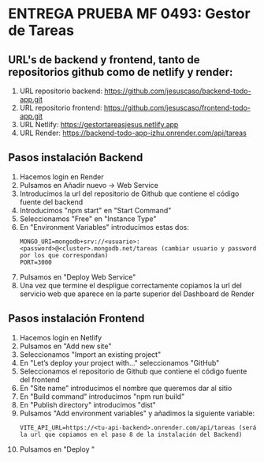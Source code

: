 # ENTREGA PRUEBA MF 0493: Gestor de Tareas

## URL's de backend y frontend, tanto de repositorios github como de netlify y render:
1. URL repositorio backend:
   https://github.com/jesuscaso/backend-todo-app.git
2. URL repositorio frontend:
   https://github.com/jesuscaso/frontend-todo-app.git
3. URL Netlify:
   https://gestortareasjesus.netlify.app
4. URL Render:
   https://backend-todo-app-izhu.onrender.com/api/tareas

## Pasos instalación Backend
1. Hacemos login en Render
2. Pulsamos en Añadir nuevo -> Web Service
3. Introducimos la url del repositorio de Github que contiene el código fuente del backend
4. Introducimos "npm start" en "Start Command"
5. Seleccionamos "Free" en "Instance Type"
6. En "Environment Variables" introducimos estas dos: 
   ```
   MONGO_URI=mongodb+srv://<usuario>:<password>@<cluster>.mongodb.net/tareas (cambiar usuario y password por los que correspondan)
   PORT=3000
   ```
7. Pulsamos en "Deploy Web Service"
8. Una vez que termine el despligue correctamente copiamos la url del servicio web que aparece en la parte superior del Dashboard de Render

## Pasos instalación Frontend
1. Hacemos login en Netlify
2. Pulsamos en "Add new site"
3. Seleccionamos "Import an existing project"
4. En "Let’s deploy your project with…" seleccionamos "GitHub"
5. Seleccionamos el repositorio de Github que contiene el código fuente del frontend
6. En "Site name" introducimos el nombre que queremos dar al sitio
7. En "Build command" introducimos "npm run build"
8. En "Publish directory" introducimos "dist"
9. Pulsamos "Add environment variables" y añadimos la siguiente variable:
   ```
   VITE_API_URL=https://<tu-api-backend>.onrender.com/api/tareas (será la url que copiamos en el paso 8 de la instalación del Backend)
   ```
10. Pulsamos en "Deploy <nombre-del-sitio>"